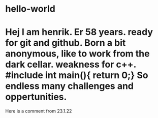 # hello-world
#

Hej 
I am henrik. Er 58 years.
ready for git and github.
Born a bit anonymous, like to work from the dark cellar.
weakness for c++.
#include <iostream>
int main(){
return 0;}
  So endless many challenges and oppertunities.
=======
Here is a comment from 23.1.22


